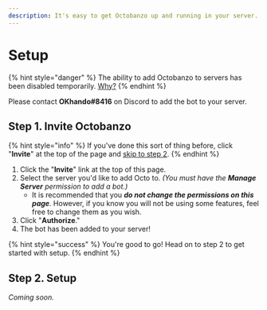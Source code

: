 ```yaml
---
description: It's easy to get Octobanzo up and running in your server.
---
```


# Setup

{% hint style="danger" %}
The ability to add Octobanzo to servers has been disabled temporarily. [Why?](../message-processing.md)
{% endhint %}

Please contact **OKhando\#8416** on Discord to add the bot to your server.

## Step 1. Invite Octobanzo <a id="step-1"></a>

{% hint style="info" %}
If you've done this sort of thing before, click "**Invite**" at the top of the page and [skip to step 2](setup.md#step-2).
{% endhint %}

1. Click the "**Invite**" link at the top of this page.
2. Select the server you'd like to add Octo to. _\(You must have the **Manage Server** permission to add a bot.\)_
   - It is recommended that you _**do not change the permissions on this page**_. However, if you know you will not be using some features, feel free to change them as you wish.
3. Click "**Authorize**."
4. The bot has been added to your server!

{% hint style="success" %}
You're good to go! Head on to step 2 to get started with setup.
{% endhint %}

## Step 2. Setup <a id="step-2"></a>

_Coming soon._
